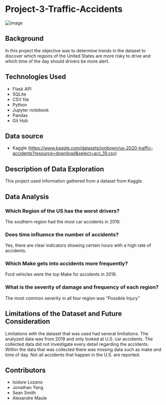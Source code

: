 # Project-3-Traffic-Accidents

![image](https://user-images.githubusercontent.com/117343047/233496958-7bfbc127-cf88-4168-9da3-07a54ed695d0.png)

## Background
In this project the objective was to determine trends in the dataset to discover which regions of the United States are more risky to drive and which time of the day should drivers be more alert.  


## Technologies Used
* Flask API
* SQLite
* CSV file 
* Python 
* Jupyter notebook
* Pandas 
* Git Hub

## Data source
* Kaggle (https://www.kaggle.com/datasets/jonbown/us-2020-traffic-accidents?resource=download&select=acc_19.csv)


## Description of Data Exploration
This project used information gathered from a dataset from Kaggle. 

## Data Analysis

### Which Region of the US has the worst drivers? 
The southern region had the most car accidents in 2019. 

### Does time influence the number of accidents?
Yes, there are clear indicators showing certain hours with a high rate of accidents. 

### Which Make gets into accidents more frequently? 
Ford vehicles were the top Make for accidents in 2019.

### What is the severity of damage and frequency of each region?
The most common severity in all four region was “Possible Injury”



## Limitations of the Dataset and Future Consideration
Limitations with the dataset that was used had several limitations. The analyzed data was from 2019 and only looked at U.S. car accidents. The collected data did not investigate every detail regarding the accidents. Within the data that was collected there was missing data such as make and time of day. Not all accidents that happen in the U.S. are reported.   






## Contributors
* Isidore Lozano
* Jonathan Yang
* Sean Smith
* Alexandre Maule
